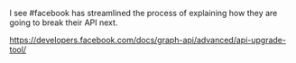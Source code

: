 I see #facebook has streamlined the process of explaining how they are going to break their API next. 

https://developers.facebook.com/docs/graph-api/advanced/api-upgrade-tool/